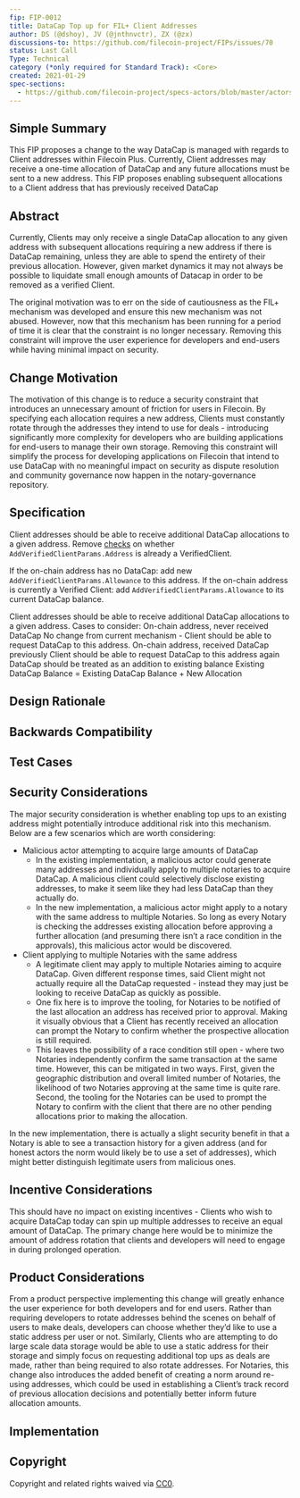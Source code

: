 ```yaml
---
fip: FIP-0012
title: DataCap Top up for FIL+ Client Addresses
author: DS (@dshoy), JV (@jnthnvctr), ZX (@zx)
discussions-to: https://github.com/filecoin-project/FIPs/issues/70
status: Last Call
Type: Technical
category (*only required for Standard Track): <Core>
created: 2021-01-29
spec-sections: 
  - https://github.com/filecoin-project/specs-actors/blob/master/actors/builtin/verifreg/verified_registry_actor.go
---
```


<!--You can leave these HTML comments in your merged FIP and delete the visible duplicate text guides, they will not appear and may be helpful to refer to if you edit it again. This is the suggested template for new FIPs. Note that a FIP number will be assigned by an editor. When opening a pull request to submit your FIP, please use an abbreviated title in the filename, `fip-draft_title_abbrev.md`. The title should be 44 characters or less.-->

## Simple Summary
<!--"If you can't explain it simply, you don't understand it well enough." Provide a simplified and layman-accessible explanation of the FIP.-->
This FIP proposes a change to the way DataCap is managed with regards to Client addresses within Filecoin Plus. Currently, Client addresses may receive a one-time allocation of DataCap and any future allocations must be sent to a new address. This FIP proposes enabling subsequent allocations to a Client address that has previously received DataCap

## Abstract
<!--A short (~200 word) description of the technical issue being addressed.-->


Currently, Clients may only receive a single DataCap allocation to any given address with subsequent allocations requiring a new address if there is DataCap remaining, unless they are able to spend the entirety of their previous allocation. However, given market dynamics it may not always be possible to liquidate small enough amounts of Datacap in order to be removed as a verified Client.

The original motivation was to err on the side of cautiousness as the FIL+ mechanism was developed and ensure this new mechanism was not abused. However, now that this mechanism has been running for a period of time it is clear that the constraint is no longer necessary. Removing this constraint will improve the user experience for developers and end-users while having minimal impact on security. 

## Change Motivation
<!--The motivation is critical for FIPs that want to change the Filecoin protocol. It should clearly explain why the existing protocol specification is inadequate to address the problem that the FIP solves. FIP submissions without sufficient motivation may be rejected outright.-->


The motivation of this change is to reduce a security constraint that introduces an unnecessary amount of friction for users in Filecoin. By specifying each allocation requires a new address, Clients must constantly rotate through the addresses they intend to use for deals - introducing significantly more complexity for developers who are building applications for end-users to manage their own storage. Removing this constraint will simplify the process for developing applications on Filecoin that intend to use DataCap with no meaningful impact on security as dispute resolution and community governance now happen in the notary-governance repository.

## Specification
<!--The technical specification should describe the syntax and semantics of any new feature. The specification should be detailed enough to allow competing, interoperable implementations for any of the current Filecoin implementations. -->

Client addresses should be able to receive additional DataCap allocations to a given address. Remove [checks](https://github.com/filecoin-project/specs-actors/blob/master/actors/builtin/verifreg/verified_registry_actor.go#L190-L192) on whether `AddVerifiedClientParams.Address` is already a VerifiedClient. 

If the on-chain address has no DataCap: add new `AddVerifiedClientParams.Allowance` to this address.
If the on-chain address is currently a Verified Client: add `AddVerifiedClientParams.Allowance` to its current DataCap balance.

Client addresses should be able to receive additional DataCap allocations to a given address. Cases to consider: 
On-chain address, never received DataCap
No change from current mechanism - Client should be able to request DataCap to this address.
On-chain address, received DataCap previously
Client should be able to request DataCap to this address again
DataCap should be treated as an addition to existing balance
Existing DataCap Balance = Existing DataCap Balance + New Allocation


## Design Rationale
<!--The rationale fleshes out the specification by describing what motivated the design and why particular design decisions were made. It should describe alternate designs that were considered and related work, e.g. how the feature is supported in other languages. The rationale may also provide evidence of consensus within the community, and should discuss important objections or concerns raised during discussion.-->


## Backwards Compatibility
<!--All FIPs that introduce backwards incompatibilities must include a section describing these incompatibilities and their severity. The FIP must explain how the author proposes to deal with these incompatibilities. FIP submissions without a sufficient backwards compatibility treatise may be rejected outright.-->


## Test Cases
<!--Test cases for an implementation are mandatory for FIPs that are affecting consensus changes. Other FIPs can choose to include links to test cases if applicable.-->

## Security Considerations
<!--All FIPs must contain a section that discusses the security implications/considerations relevant to the proposed change. Include information that might be important for security discussions, surfaces risks and can be used throughout the life cycle of the proposal. E.g. include security-relevant design decisions, concerns, important discussions, implementation-specific guidance and pitfalls, an outline of threats and risks and how they are being addressed. FIP submissions missing the "Security Considerations" section will be rejected. A FIP cannot proceed to status "Final" without a Security Considerations discussion deemed sufficient by the reviewers.-->
The major security consideration is whether enabling top ups to an existing address might potentially introduce additional risk into this mechanism. Below are a few scenarios which are worth considering: 

- Malicious actor attempting to acquire large amounts of DataCap
  - In the existing implementation, a malicious actor could generate many addresses and individually apply to multiple notaries to acquire DataCap. A malicious client could selectively disclose existing addresses, to make it seem like they had less DataCap than they actually do. 
  - In the new implementation, a malicious actor might apply to a notary with the same address to multiple Notaries. So long as every Notary is checking the addresses existing allocation before approving a further allocation (and presuming there isn’t a race condition in the approvals), this malicious actor would be discovered. 
- Client applying to multiple Notaries with the same address
  - A legitimate client may apply to multiple Notaries aiming to acquire DataCap. Given different response times, said Client might not actually require all the DataCap requested - instead they may just be looking to receive DataCap as quickly as possible.
  - One fix here is to improve the tooling, for Notaries to be notified of the last allocation an address has received prior to approval. Making it visually obvious that a Client has recently received an allocation can prompt the Notary to confirm whether the prospective allocation is still required. 
  - This leaves the possibility of a race condition still open - where two Notaries independently confirm the same transaction at the same time. However, this can be mitigated in two ways. First, given the geographic distribution and overall limited number of Notaries, the likelihood of two Notaries approving at the same time is quite rare. Second, the tooling for the Notaries can be used to prompt the Notary to confirm with the client that there are no other pending allocations prior to making the allocation.

In the new implementation, there is actually a slight security benefit in that a Notary is able to see a transaction history for a given address (and for honest actors the norm would likely be to use a set of addresses), which might better distinguish legitimate users from malicious ones.

## Incentive Considerations
<!--All FIPs must contain a section that discusses the incentive implications/considerations relative to the proposed change. Include information that might be important for incentive discussion. A discussion on how the proposed change will incentivize reliable and useful storage is required. FIP submissions missing the "Incentive Considerations" section will be rejected. An FIP cannot proceed to status "Final" without a Incentive Considerations discussion deemed sufficient by the reviewers.-->


This should have no impact on existing incentives - Clients who wish to acquire DataCap today can spin up multiple addresses to receive an equal amount of DataCap. The primary change here would be to minimize the amount of address rotation that clients and developers will need to engage in during prolonged operation.

## Product Considerations
<!--All FIPs must contain a section that discusses the product implications/considerations relative to the proposed change. Include information that might be important for product discussion. A discussion on how the proposed change will enable better storage-related goods and services to be developed on Filecoin. FIP submissions missing the "Product Considerations" section will be rejected. An FIP cannot proceed to status "Final" without a Product Considerations discussion deemed sufficient by the reviewers.-->


From a product perspective implementing this change will greatly enhance the user experience for both developers and for end users. Rather than requiring developers to rotate addresses behind the scenes on behalf of users to make deals, developers can choose whether they’d like to use a static address per user or not. Similarly, Clients who are attempting to do large scale data storage would be able to use a static address for their storage and simply focus on requesting additional top ups as deals are made, rather than being required to also rotate addresses. For Notaries, this change also introduces the added benefit of creating a norm around re-using addresses, which could be used in establishing a Client’s track record of previous allocation decisions and potentially better inform future allocation amounts.

## Implementation
<!--The implementations must be completed before any core FIP is given status "Final", but it need not be completed before the FIP is accepted. While there is merit to the approach of reaching consensus on the specification and rationale before writing code, the principle of "rough consensus and running code" is still useful when it comes to resolving many discussions of API details.-->

## Copyright
Copyright and related rights waived via [CC0](https://creativecommons.org/publicdomain/zero/1.0/).
